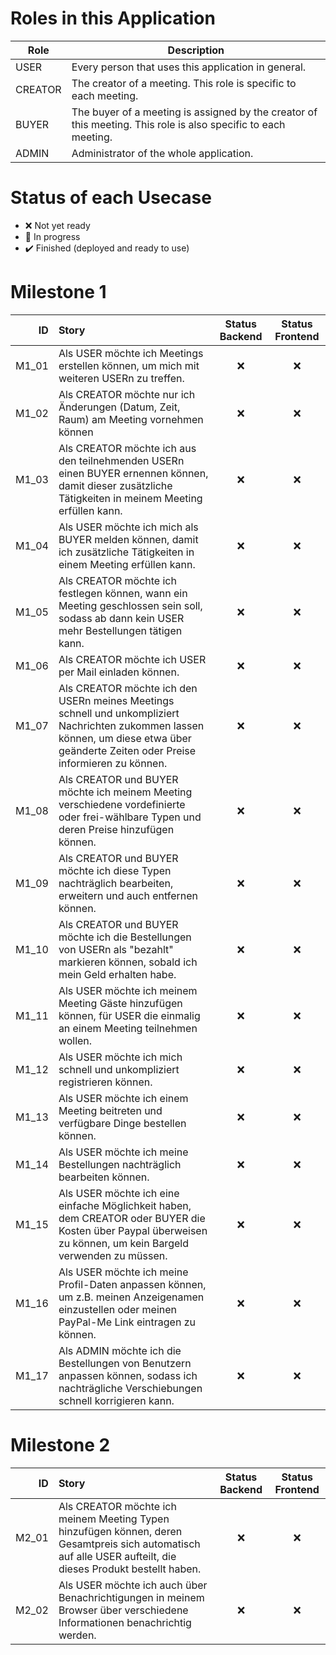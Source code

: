 # Roles in this Application

| Role | Description |
| --- | --- |
| USER | Every person that uses this application in general. |
| CREATOR | The creator of a meeting. This role is specific to each meeting. |
| BUYER | The buyer of a meeting is assigned by the creator of this meeting. This role is also specific to each meeting. |
| ADMIN | Administrator of the whole application. |

# Status of each Usecase

* :x: Not yet ready
* :construction: In progress
* :heavy_check_mark: Finished (deployed and ready to use)

# Milestone 1

| ID | Story | Status Backend | Status Frontend |
|---:| :---  | :---: | :---: |
| M1_01 | Als USER möchte ich Meetings erstellen können, um mich mit weiteren USERn zu treffen. | :x: | :x: |
| M1_02 | Als CREATOR möchte nur ich Änderungen (Datum, Zeit, Raum) am Meeting vornehmen können | :x: | :x: |
| M1_03 | Als CREATOR möchte ich aus den teilnehmenden USERn einen BUYER ernennen können, damit dieser zusätzliche Tätigkeiten in meinem Meeting erfüllen kann. | :x: | :x: |
| M1_04 | Als USER möchte ich mich als BUYER melden können, damit ich zusätzliche Tätigkeiten in einem Meeting erfüllen kann. | :x: | :x: |
| M1_05 | Als CREATOR möchte ich festlegen können, wann ein Meeting geschlossen sein soll, sodass ab dann kein USER mehr Bestellungen tätigen kann. | :x: | :x: |
| M1_06 | Als CREATOR möchte ich USER per Mail einladen können. | :x: | :x: |
| M1_07 | Als CREATOR möchte ich den USERn meines Meetings schnell und unkompliziert Nachrichten zukommen lassen können, um diese etwa über geänderte Zeiten oder Preise informieren zu können. | :x: | :x: |
| M1_08 | Als CREATOR und BUYER möchte ich meinem Meeting verschiedene vordefinierte oder frei-wählbare Typen und deren Preise hinzufügen können. | :x: | :x: |
| M1_09 | Als CREATOR und BUYER möchte ich diese Typen nachträglich bearbeiten, erweitern und auch entfernen können. | :x: | :x: |
| M1_10 | Als CREATOR und BUYER möchte ich die Bestellungen von USERn als "bezahlt" markieren können, sobald ich mein Geld erhalten habe. | :x: | :x: |
| M1_11 | Als USER möchte ich meinem Meeting Gäste hinzufügen können, für USER die einmalig an einem Meeting teilnehmen wollen. | :x: | :x: |
| M1_12 | Als USER möchte ich mich schnell und unkompliziert registrieren können. | :x: | :x: |
| M1_13 | Als USER möchte ich einem Meeting beitreten und verfügbare Dinge bestellen können. | :x: | :x: |
| M1_14 | Als USER möchte ich meine Bestellungen nachträglich bearbeiten können. | :x: | :x: |
| M1_15 | Als USER möchte ich eine einfache Möglichkeit haben, dem CREATOR oder BUYER die Kosten über Paypal überweisen zu können, um kein Bargeld verwenden zu müssen. | :x: | :x: |
| M1_16 | Als USER möchte ich meine Profil-Daten anpassen können, um z.B. meinen Anzeigenamen einzustellen oder meinen PayPal-Me Link eintragen zu können. | :x: | :x: |
| M1_17 | Als ADMIN möchte ich die Bestellungen von Benutzern anpassen können, sodass ich nachträgliche Verschiebungen schnell korrigieren kann. | :x: | :x: |

# Milestone 2

| ID | Story  | Status Backend | Status Frontend |
|---:| :---  | :---: | :---: |
| M2_01 | Als CREATOR möchte ich meinem Meeting Typen hinzufügen können, deren Gesamtpreis sich automatisch auf alle USER aufteilt, die dieses Produkt bestellt haben. | :x: | :x: |
| M2_02 | Als USER möchte ich auch über Benachrichtigungen in meinem Browser über verschiedene Informationen benachrichtig werden. | :x: | :x: |
